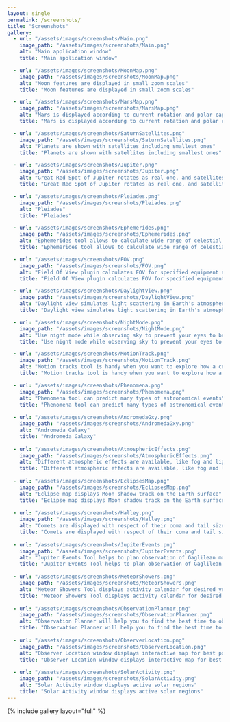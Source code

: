 ```yaml
---
layout: single
permalink: /screenshots/
title: "Screenshots"
gallery:
  - url: "/assets/images/screenshots/Main.png"
    image_path: "/assets/images/screenshots/Main.png"
    alt: "Main application window"
    title: "Main application window"

  - url: "/assets/images/screenshots/MoonMap.png"
    image_path: "/assets/images/screenshots/MoonMap.png"
    alt: "Moon features are displayed in small zoom scales"
    title: "Moon features are displayed in small zoom scales"

  - url: "/assets/images/screenshots/MarsMap.png"
    image_path: "/assets/images/screenshots/MarsMap.png"
    alt: "Mars is displayed according to current rotation and polar caps sizes"
    title: "Mars is displayed according to current rotation and polar caps sizes"

  - url: "/assets/images/screenshots/SaturnSatellites.png"
    image_path: "/assets/images/screenshots/SaturnSatellites.png"
    alt: "Planets are shown with satellites including smallest ones"
    title: "Planets are shown with satellites including smallest ones"

  - url: "/assets/images/screenshots/Jupiter.png"
    image_path: "/assets/images/screenshots/Jupiter.png"
    alt: "Great Red Spot of Jupiter rotates as real one, and satellites shadows also taken into account"
    title: "Great Red Spot of Jupiter rotates as real one, and satellites shadows also taken into account"

  - url: "/assets/images/screenshots/Pleiades.png"
    image_path: "/assets/images/screenshots/Pleiades.png"
    alt: "Pleiades"
    title: "Pleiades"

  - url: "/assets/images/screenshots/Ephemerides.png"
    image_path: "/assets/images/screenshots/Ephemerides.png"
    alt: "Ephemerides tool allows to calculate wide range of celestial object's properties"
    title: "Ephemerides tool allows to calculate wide range of celestial object's properties"

  - url: "/assets/images/screenshots/FOV.png"
    image_path: "/assets/images/screenshots/FOV.png"
    alt: "Field Of View plugin calculates FOV for specified equipment and shows FOV frame on the map"
    title: "Field Of View plugin calculates FOV for specified equipment and shows FOV frame on the map"

  - url: "/assets/images/screenshots/DaylightView.png"
    image_path: "/assets/images/screenshots/DaylightView.png"
    alt: "Daylight view simulates light scattering in Earth's atmosphere"
    title: "Daylight view simulates light scattering in Earth's atmosphere"

  - url: "/assets/images/screenshots/NightMode.png"
    image_path: "/assets/images/screenshots/NightMode.png"
    alt: "Use night mode while observing sky to prevent your eyes to be disoriented by a bright light"
    title: "Use night mode while observing sky to prevent your eyes to be disoriented by a bright light"

  - url: "/assets/images/screenshots/MotionTrack.png"
    image_path: "/assets/images/screenshots/MotionTrack.png"
    alt: "Motion tracks tool is handy when you want to explore how a celestial body moves during the time"
    title: "Motion tracks tool is handy when you want to explore how a celestial body moves during the time"

  - url: "/assets/images/screenshots/Phenomena.png"
    image_path: "/assets/images/screenshots/Phenomena.png"
    alt: "Phenomena tool can predict many types of astronomical events"
    title: "Phenomena tool can predict many types of astronomical events"
	
  - url: "/assets/images/screenshots/AndromedaGxy.png"
    image_path: "/assets/images/screenshots/AndromedaGxy.png"
    alt: "Andromeda Galaxy"
    title: "Andromeda Galaxy"
	
  - url: "/assets/images/screenshots/AtmosphericEffects.png"
    image_path: "/assets/images/screenshots/AtmosphericEffects.png"
    alt: "Different atmospheric effects are available, like fog and light pollution"
    title: "Different atmospheric effects are available, like fog and light pollution"
	
  - url: "/assets/images/screenshots/EclipsesMap.png"
    image_path: "/assets/images/screenshots/EclipsesMap.png"
    alt: "Eclipse map displays Moon shadow track on the Earth surface"
    title: "Eclipse map displays Moon shadow track on the Earth surface"
	
  - url: "/assets/images/screenshots/Halley.png"
    image_path: "/assets/images/screenshots/Halley.png"
    alt: "Comets are displayed with respect of their coma and tail sizes"
    title: "Comets are displayed with respect of their coma and tail sizes"
	
  - url: "/assets/images/screenshots/JupiterEvents.png"
    image_path: "/assets/images/screenshots/JupiterEvents.png"
    alt: "Jupiter Events Tool helps to plan observation of Gaglilean moons"
    title: "Jupiter Events Tool helps to plan observation of Gaglilean moons"
	
  - url: "/assets/images/screenshots/MeteorShowers.png"
    image_path: "/assets/images/screenshots/MeteorShowers.png"
    alt: "Meteor Showers Tool displays activity calendar for desired year with respect of Moon phases"
    title: "Meteor Showers Tool displays activity calendar for desired year with respect of Moon phases"
	
  - url: "/assets/images/screenshots/ObservationPlanner.png"
    image_path: "/assets/images/screenshots/ObservationPlanner.png"
    alt: "Observation Planner will help you to find the best time to observe any type of celestial object"
    title: "Observation Planner will help you to find the best time to observe any type of celestial object"
	
  - url: "/assets/images/screenshots/ObserverLocation.png"
    image_path: "/assets/images/screenshots/ObserverLocation.png"
    alt: "Observer Location window displays interactive map for best positioning"
    title: "Observer Location window displays interactive map for best positioning"
	
  - url: "/assets/images/screenshots/SolarActivity.png"
    image_path: "/assets/images/screenshots/SolarActivity.png"
    alt: "Solar Activity window displays active solar regions"
    title: "Solar Activity window displays active solar regions"
---
```


{% include gallery layout="full" %}